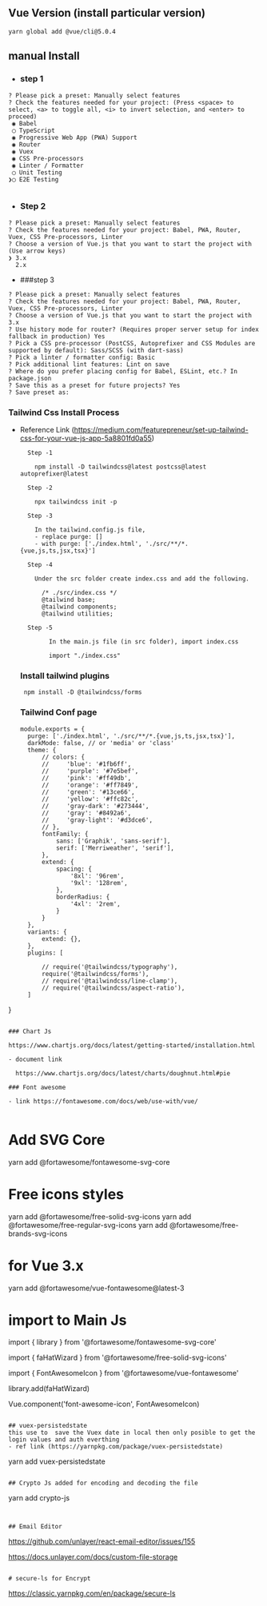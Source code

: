 
## Vue Version (install particular version)

```
yarn global add @vue/cli@5.0.4

```
## manual Install

- ### step 1

```
? Please pick a preset: Manually select features
? Check the features needed for your project: (Press <space> to select, <a> to toggle all, <i> to invert selection, and <enter> to proceed)
 ◉ Babel
 ◯ TypeScript
 ◉ Progressive Web App (PWA) Support
 ◉ Router
 ◉ Vuex
 ◉ CSS Pre-processors
 ◉ Linter / Formatter
 ◯ Unit Testing
❯◯ E2E Testing


```

- ### Step 2

```
? Please pick a preset: Manually select features
? Check the features needed for your project: Babel, PWA, Router, Vuex, CSS Pre-processors, Linter
? Choose a version of Vue.js that you want to start the project with (Use arrow keys)
❯ 3.x 
  2.x 

```

- ###step 3 
```
? Please pick a preset: Manually select features
? Check the features needed for your project: Babel, PWA, Router, Vuex, CSS Pre-processors, Linter
? Choose a version of Vue.js that you want to start the project with 3.x
? Use history mode for router? (Requires proper server setup for index fallback in production) Yes
? Pick a CSS pre-processor (PostCSS, Autoprefixer and CSS Modules are supported by default): Sass/SCSS (with dart-sass)
? Pick a linter / formatter config: Basic
? Pick additional lint features: Lint on save
? Where do you prefer placing config for Babel, ESLint, etc.? In package.json
? Save this as a preset for future projects? Yes
? Save preset as:
```


### Tailwind Css Install Process

- Reference Link (https://medium.com/featurepreneur/set-up-tailwind-css-for-your-vue-js-app-5a8801fd0a55)
  
  ```
    Step -1

      npm install -D tailwindcss@latest postcss@latest autoprefixer@latest
    
    Step -2

      npx tailwindcss init -p

    Step -3

      In the tailwind.config.js file,
      - replace purge: []
      - with purge: ['./index.html', './src/**/*.{vue,js,ts,jsx,tsx}']
    
    Step -4

      Under the src folder create index.css and add the following.

        /* ./src/index.css */
        @tailwind base;
        @tailwind components;
        @tailwind utilities;
    
    Step -5

          In the main.js file (in src folder), import index.css

          import "./index.css"

  ```

  ### Install tailwind plugins

  ```
   npm install -D @tailwindcss/forms
  
  ```

  ### Tailwind Conf page

  ```
  module.exports = {
    purge: ['./index.html', './src/**/*.{vue,js,ts,jsx,tsx}'],
    darkMode: false, // or 'media' or 'class'
    theme: {
        // colors: {
        //     'blue': '#1fb6ff',
        //     'purple': '#7e5bef',
        //     'pink': '#ff49db',
        //     'orange': '#ff7849',
        //     'green': '#13ce66',
        //     'yellow': '#ffc82c',
        //     'gray-dark': '#273444',
        //     'gray': '#8492a6',
        //     'gray-light': '#d3dce6',
        // },
        fontFamily: {
            sans: ['Graphik', 'sans-serif'],
            serif: ['Merriweather', 'serif'],
        },
        extend: {
            spacing: {
                '8xl': '96rem',
                '9xl': '128rem',
            },
            borderRadius: {
                '4xl': '2rem',
            }
        }
    },
    variants: {
        extend: {},
    },
    plugins: [

        // require('@tailwindcss/typography'),
        require('@tailwindcss/forms'),
        // require('@tailwindcss/line-clamp'),
        // require('@tailwindcss/aspect-ratio'),
    ]
}
  ```

  ### Chart Js
  ```
    https://www.chartjs.org/docs/latest/getting-started/installation.html
  ```
  - document link 

    https://www.chartjs.org/docs/latest/charts/doughnut.html#pie

### Font awesome

- link https://fontawesome.com/docs/web/use-with/vue/


```
# Add SVG Core

yarn add @fortawesome/fontawesome-svg-core


# Free icons styles
yarn add @fortawesome/free-solid-svg-icons
yarn add @fortawesome/free-regular-svg-icons
yarn add @fortawesome/free-brands-svg-icons


# for Vue 3.x
yarn add @fortawesome/vue-fontawesome@latest-3

# import to Main Js
import { library } from '@fortawesome/fontawesome-svg-core'

import { faHatWizard } from '@fortawesome/free-solid-svg-icons'

import { FontAwesomeIcon } from '@fortawesome/vue-fontawesome'



library.add(faHatWizard)


Vue.component('font-awesome-icon', FontAwesomeIcon)
```

## vuex-persistedstate
this use to  save the Vuex date in local then only posible to get the login values and auth everthing
- ref link (https://yarnpkg.com/package/vuex-persistedstate)

```
yarn add vuex-persistedstate

```

## Crypto Js added for encoding and decoding the file

```
yarn add crypto-js

```


## Email Editor
```
https://github.com/unlayer/react-email-editor/issues/155

https://docs.unlayer.com/docs/custom-file-storage

```

# secure-ls for Encrypt

```
https://classic.yarnpkg.com/en/package/secure-ls
```
